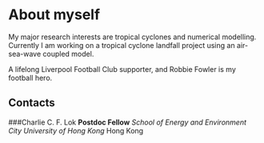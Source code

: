 # About myself

My major research interests are tropical cyclones and numerical modelling. Currently I am working on a tropical cyclone landfall project using an air-sea-wave coupled model.

A lifelong Liverpool Football Club supporter, and Robbie Fowler is my football hero.

## Contacts

###Charlie C. F. Lok
**Postdoc Fellow**
*School of Energy and Environment
City University of Hong Kong*
Hong Kong
